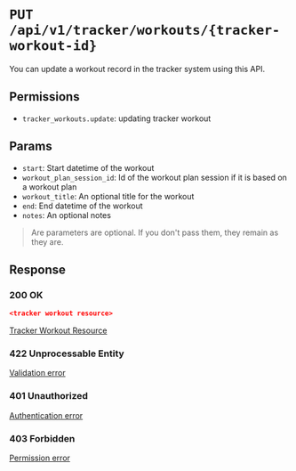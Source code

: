 # `PUT /api/v1/tracker/workouts/{tracker-workout-id}`
You can update a workout record in the tracker system using this API.


## Permissions

- `tracker_workouts.update`: updating tracker workout

## Params

- `start`: Start datetime of the workout
- `workout_plan_session_id`: Id of the workout plan session if it is based on a workout plan
- `workout_title`: An optional title for the workout
- `end`: End datetime of the workout
- `notes`: An optional notes

> Are parameters are optional. If you don't pass them, they remain as they are.

## Response

### 200 OK
```json
<tracker workout resource>
```

[Tracker Workout Resource](tracker_workout_resource.md)

### 422 Unprocessable Entity
[Validation error](../../_globals/validation-errors.md)

### 401 Unauthorized
[Authentication error](../../_globals/authentication-errors.md)

### 403 Forbidden
[Permission error](../../_globals/permission-errors.md)
